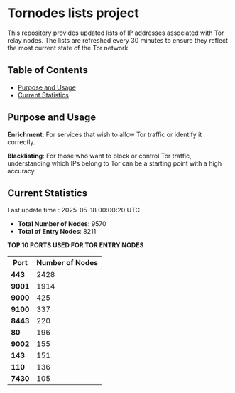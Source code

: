# Tornodes lists project

This repository provides updated lists of IP addresses associated with Tor relay nodes. The lists are refreshed every 30 minutes to ensure they reflect the most current state of the Tor network.

## Table of Contents

- [Purpose and Usage](#purpose-and-usage)
- [Current Statistics](#current-statistics)


## Purpose and Usage

**Enrichment**: For services that wish to allow Tor traffic or identify it correctly.

**Blacklisting**: For those who want to block or control Tor traffic, understanding which IPs belong to Tor can be a starting point with a high accuracy.

## Current Statistics

Last update time : 2025-05-18 00:00:20 UTC

- **Total Number of Nodes**: 9570
- **Total of Entry Nodes**: 8211

**TOP 10 PORTS USED FOR TOR ENTRY NODES**

| **Port** | **Number of Nodes** |
|------|-----------------|
| **443**   | 2428  |
| **9001**   | 1914  |
| **9000**   | 425  |
| **9100**   | 337  |
| **8443**   | 220  |
| **80**   | 196  |
| **9002**   | 155  |
| **143**   | 151  |
| **110**   | 136  |
| **7430**   | 105  |

